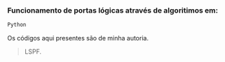 ### Funcionamento de portas lógicas através de algoritimos em:
~~~ python
Python
~~~ 
Os códigos aqui presentes são de minha autoria.
> LSPF.
